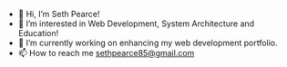 - 👋 Hi, I’m Seth Pearce!
- 👀 I’m interested in Web Development, System Architecture and Education! 
- 🌱 I’m currently working on enhancing my web development portfolio. 
- 📫 How to reach me sethpearce85@gmail.com

<!---
sethpearce85/sethpearce85 is a ✨ special ✨ repository because its `README.md` (this file) appears on your GitHub profile.
You can click the Preview link to take a look at your changes.
--->
